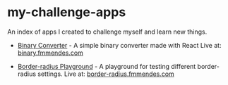 # my-challenge-apps
An index of apps I created to challenge myself and learn new things.

* [Binary Converter](https://github.com/fmmendes-app-challenges/binary-converter) - A simple binary converter made with React Live at: [binary.fmmendes.com](https://binary.fmmendes.com)

* [Border-radius Playground](https://github.com/fmmendes-app-challenges/border-radius-playground) - A playground for testing different border-radius settings. Live at: [border-radius.fmmendes.com](https://border-radius.fmmendes.com)
